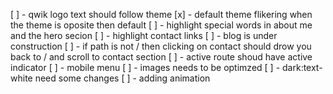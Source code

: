 [ ] - qwik logo text should follow theme
[x] - default theme flikering when the theme is oposite then default
[ ] - highlight special words in about me and the hero secion
[ ] - highlight contact links
[ ] - blog is under construction
[ ] - if path is not / then clicking on contact should drow you back to / and
scroll to contact section
[ ] - active route shoud have active indicator
[ ] - mobile menu
[ ] - images needs to be optimzed
[ ] - dark:text-white need some changes
[ ] - adding animation

